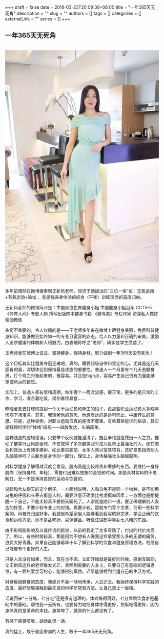 +++
draft = false
date = 2018-03-23T20:09:38+08:00
title = "一年365天无死角"
description = ""
slug = ""
authors = []
tags = []
categories = []
externalLink = ""
series = []
+++

## **一年365天无死角**

​                 ![](https://raw.githubusercontent.com/lshcool/pic/master/202112221127287.jpg)     



多年前偶然在微博搜索到王新凤老师，惊讶于她提出的“三位一体”论：无氧运动+有氧运动+瑜伽 ，竟是我亲身体验的综合（平衡）训练理念的高度归纳。

王新凤老师的微博简介是：中国首位世界健身小姐 中国健身小姐冠军 CCTV-5《体育人间》专题人物 撰写出版四本健身书籍 《健与美》专栏作家 资深私人教练 瑜伽教练

头衔不重要的，令人钦佩的是——王老师多年来在微博上晒健身美照，免费科普健身知识，能够做到始终如一的专业且宽容的姿态。给人以力量和正确的审美，激励人追求健康的体魄和人格魅力。由衷地称呼之“老师”，确实是学生受益了。

王老师曾在微博上说过，坚持健身，保持身材，努力做到一年365天没有死角！

这个目标其实比健美夺冠还难吧，真的。需要超级自律和坚定的心。尤其是这几天感冒的我，深切体会到保持最佳状态的重要性。普通人一个月里有个几天去健身房，打个鸡血兴奋起来的，很容易。并且在high点，容易产生自己很有力量能够掌控命运的错觉。

实际上，普通人都有情绪周期，每年得个一两次流感，很正常。更多的是日常的工作、学习，凑合着吃饭，偶尔暴饮暴食……

昨晚舍友去打球前提到一个关于运动员和养生的段子，说那些职业运动员大多晚年伤病下场凄凉。其实，我理解他的意思，他想表达的是适可而止、中庸养生的意思。只是，这种举例，对职业运动员真的是很不尊重。有些耳熟能详的俗语，其实是枉顾科学的“体格”歧视——四肢发达，头脑简单。

这种浅显的逻辑错误，只要举个反例就能澄清了。施瓦辛格就是凭借一人之力，推动了健美行业风靡全球，不仅取得了多次健美冠军成为世界上最强壮的人，还在商业和政治上有诸多建树。如此事实面前，太多人难以望其项背，还好意思指责别人头脑简单吗？头脑也是身体的一部分，理论上，身体越强壮头脑越聪明。

对科学健身了解得越深就会发现，肌肉真是比较昂贵和奢侈的东西。要维持一身好肌肉（保持身材、年轻），需要付出难以想象的金钱和时间。那些真材实料的不老网红，无一不是保持良好的运动与饮食的。

说起和舍友聊天的这个例子。一方面想说明，人和乌龟不是同一个物种，是不能用乌龟的呼吸和长寿去衡量人的，需要注意正确类比考虑概率因素；一方面也是想提醒一下自己，不能太较真不要把天聊死了。人家就是随口一说，要正确理解别人表达的好意，不要计较专业上的对错。真要计较，那就专门写个文章，引用一些科学案例，科普终归是好事。我就很希望家里人能够看到我写的好文章，学会正确的饮食和运动方法，而不是乱吃药、买保健品，听信江湖郎中等乱七八糟的东西。

由于影视剧影响及以讹传讹的民说，以前的我走了太多弯路了，付出的代价太高了。所以，有些时候较真，那是因为不想有人像我这样承受那么多的无谓的痛苦，浪费大好青春。如果自己能够再早十年了解到科学的饮食和健身原理方法，相信自己能够有个更好的人生。

只是人生没有如果，而且，现在也不迟。立即开始就是最好的时候。感谢互联网，让王新凤这样的老师散发光芒，普照到需要的人身上。只要自己有基础的逻辑思维，有一颗热爱学习的心，能够辨别真伪，迟早能够找到合适自己的生活方式。

对待瑜伽健身的态度，我绝对不会一味地传承，人云亦云。我始终保持科学实践的态度，最好能够接触到最先进的科学研究和方法。让自己更上一层楼。

话说回来“三分练，七分吃”还是很有道理的，体式练得再好，七分优质饮食才是基础中的基础。哪怕我一无所有，也要努力地把身体练得更好，把饭吃得更好，因为身体真的是革命的本钱。身体垮了，就真的什么都没有了。

有感于感冒咳嗽，胡诌乱侃一通。

真的猛士，敢于直面惨淡的人生，敢于一年365天无死角。
